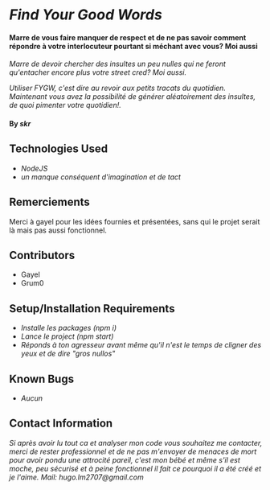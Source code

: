 # _Find Your Good Words_

#### Marre de vous faire manquer de respect et de ne pas savoir comment répondre à votre interlocuteur pourtant si méchant avec vous? Moi aussi
_Marre de devoir chercher des insultes un peu nulles qui ne feront qu'entacher encore plus votre street cred? Moi aussi._

_Utiliser FYGW, c'est dire au revoir aux petits tracats du quotidien. Maintenant vous avez la possibilité de générer aléatoirement des insultes, de quoi pimenter votre quotidien!._

#### By _**skr**_

## Technologies Used

* _NodeJS_
* _un manque conséquent d'imagination et de tact_

## Remerciements

Merci à gayel pour les idées fournies et présentées, sans qui le projet serait là mais pas aussi fonctionnel.

## Contributors

- Gayel
- Grum0

## Setup/Installation Requirements

* _Installe les packages (npm i)_
* _Lance le project (npm start)_
* _Réponds à ton agresseur avant même qu'il n'est le temps de cligner des yeux et de dire "gros nullos"_


## Known Bugs

* _Aucun_

## Contact Information

_Si après avoir lu tout ca et analyser mon code vous souhaitez me contacter, merci de rester professionnel et de ne pas m'envoyer de menaces de mort pour avoir pondu une attrocité pareil, c'est mon bébé et même s'il est moche, peu sécurisé et à peine fonctionnel il fait ce pourquoi il a été créé et je l'aime.
Mail: hugo.lm2707@gmail.com_

